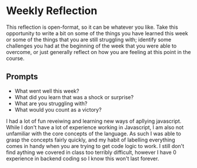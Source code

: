 # Weekly Reflection
This reflection is open-format, so it can be whatever you like. Take this opportunity to write a bit on some of the things you have learned this week or some of the things that you are still struggling with; identify some challenges you had at the beginning of the week that you were able to overcome, or just generally reflect on how you are feeling at this point in the course.

## Prompts
- What went well this week?
- What did you learn that was a shock or surprise?
- What are you struggling with?
- What would you count as a victory?


I had a lot of fun reveiwing and learning new ways of apllying javascript. While I don't have a lot of experience working in Javascript, I am also not unfamiliar with the core concepts of the language. As such I was able to grasp the concepts fairly quickly, and my habit of labelling everything comes in handy when you are trying to get code logic to work. I still don't find aything we covered in class too terribly difficult, however I have 0 experience in backend coding so I know this won't last forever.